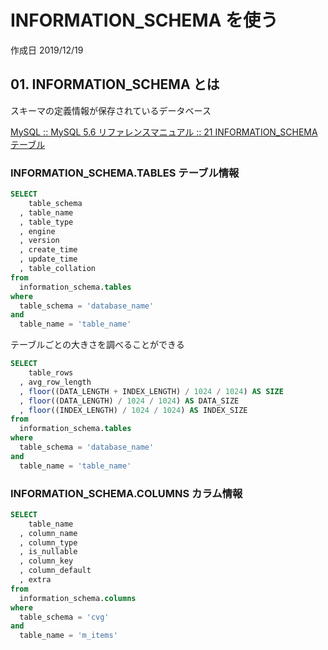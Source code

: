 # INFORMATION_SCHEMA を使う

作成日 2019/12/19

## 01. INFORMATION_SCHEMA とは

スキーマの定義情報が保存されているデータベース

[MySQL :: MySQL 5\.6 リファレンスマニュアル :: 21 INFORMATION_SCHEMA テーブル](https://dev.mysql.com/doc/refman/5.6/ja/information-schema.html)

### INFORMATION_SCHEMA.TABLES テーブル情報

```sql
SELECT
    table_schema
  , table_name
  , table_type
  , engine
  , version
  , create_time
  , update_time
  , table_collation
from
  information_schema.tables
where
  table_schema = 'database_name'
and
  table_name = 'table_name'
```

テーブルごとの大きさを調べることができる

```sql
SELECT
    table_rows
  , avg_row_length
  , floor((DATA_LENGTH + INDEX_LENGTH) / 1024 / 1024) AS SIZE
  , floor((DATA_LENGTH) / 1024 / 1024) AS DATA_SIZE
  , floor((INDEX_LENGTH) / 1024 / 1024) AS INDEX_SIZE
from
  information_schema.tables
where
  table_schema = 'database_name'
and
  table_name = 'table_name'
```

### INFORMATION_SCHEMA.COLUMNS カラム情報

```sql
SELECT
    table_name
  , column_name
  , column_type
  , is_nullable
  , column_key
  , column_default
  , extra
from
  information_schema.columns
where
  table_schema = 'cvg'
and
  table_name = 'm_items'
```
